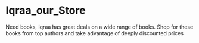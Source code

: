 # Iqraa_our_Store
Need books, Iqraa has great deals on a wide range of books. Shop for these books from top authors and take advantage of deeply discounted prices
